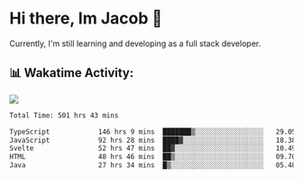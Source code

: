 # Hi there, Im Jacob 👋
Currently, I'm still learning and developing as a full stack developer.

## 📊 Wakatime Activity:

![](https://wakatime.com/share/@bfeff6fe-7f39-433c-bc17-53e716b9a274/c1084c79-5b1a-4658-a9e1-8a8ffabbc873.svg)

<!--START_SECTION:waka-->

```txt
Total Time: 501 hrs 43 mins

TypeScript            146 hrs 9 mins  ███████▒░░░░░░░░░░░░░░░░░   29.05 %
JavaScript            92 hrs 28 mins  ████▓░░░░░░░░░░░░░░░░░░░░   18.38 %
Svelte                52 hrs 47 mins  ██▓░░░░░░░░░░░░░░░░░░░░░░   10.49 %
HTML                  48 hrs 46 mins  ██▒░░░░░░░░░░░░░░░░░░░░░░   09.70 %
Java                  27 hrs 34 mins  █▒░░░░░░░░░░░░░░░░░░░░░░░   05.48 %
```

<!--END_SECTION:waka-->
